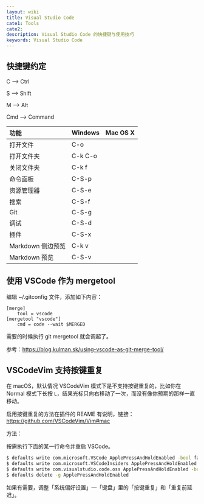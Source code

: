 ```yaml
---
layout: wiki
title: Visual Studio Code
cate1: Tools
cate2:
description: Visual Studio Code 的快捷键与使用技巧
keywords: Visual Studio Code
---
```


## 快捷键约定

C --> Ctrl

S --> Shift

M --> Alt

Cmd --> Command

| 功能              | Windows | Mac OS X |
|:------------------|:--------|:---------|
| 打开文件          | C-o     |          |
| 打开文件夹        | C-k C-o |          |
| 关闭文件夹        | C-k f   |          |
| 命令面板          | C-S-p   |          |
| 资源管理器        | C-S-e   |          |
| 搜索              | C-S-f   |          |
| Git               | C-S-g   |          |
| 调试              | C-S-d   |          |
| 插件              | C-S-x   |          |
| Markdown 侧边预览 | C-k v   |          |
| Markdown 预览     | C-S-v   |          |

## 使用 VSCode 作为 mergetool

编辑 ~/.gitconfig 文件，添加如下内容：

```
[merge]
    tool = vscode
[mergetool "vscode"]
    cmd = code --wait $MERGED
```

需要的时候执行 git mergetool 就会调起了。

参考：<https://blog.kulman.sk/using-vscode-as-git-merge-tool/>

## VSCodeVim 支持按键重复

在 macOS，默认情况 VSCodeVim 模式下是不支持按键重复的，比如你在 Normal 模式下长按 `L`，结果光标只向右移动了一次，而没有像你预期的那样一直移动。

启用按键重复的方法在插件的 REAME 有说明，链接：<https://github.com/VSCodeVim/Vim#mac>

方法：

按需执行下面的某一行命令并重启 VSCode。

```sh
$ defaults write com.microsoft.VSCode ApplePressAndHoldEnabled -bool false         # For VS Code
$ defaults write com.microsoft.VSCodeInsiders ApplePressAndHoldEnabled -bool false # For VS Code Insider
$ defaults write com.visualstudio.code.oss ApplePressAndHoldEnabled -bool false    # For VS Codium
$ defaults delete -g ApplePressAndHoldEnabled                                      # If necessary, reset global default
```

如果有需要，调整「系统偏好设置」—「键盘」里的「按键重复」和「重复前延迟」。
